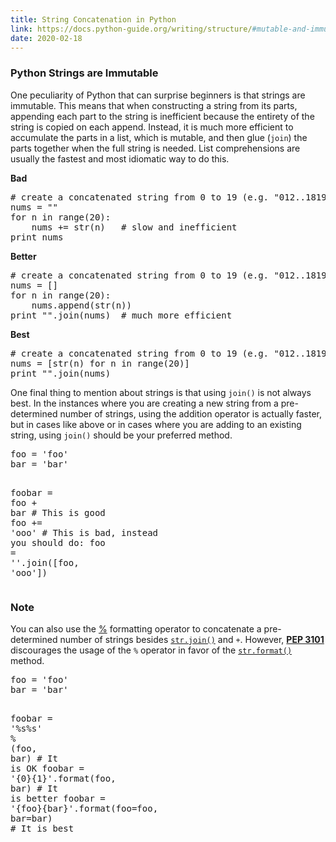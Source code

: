 ```yaml
---
title: String Concatenation in Python
link: https://docs.python-guide.org/writing/structure/#mutable-and-immutable-types
date: 2020-02-18
---
```


<div class="section" id="mutable-and-immutable-types">
<h3>Python Strings are Immutable</h3>
<p>One peculiarity of Python that can surprise beginners is that
strings are immutable. This means that when constructing a string from
its parts, appending each part to the string is inefficient because
the entirety of the string is copied on each append.
Instead, it is much more efficient to accumulate the parts in a list,
which is mutable, and then glue (<code class="docutils literal notranslate"><span class="pre">join</span></code>) the parts together when the
full string is needed. List comprehensions are usually the fastest and
most idiomatic way to do this.</p>
<p><strong>Bad</strong></p>
<div class="highlight-python notranslate"><div class="highlight"><pre><span></span><span class="c1"># create a concatenated string from 0 to 19 (e.g. &quot;012..1819&quot;)</span>
<span class="n">nums</span> <span class="o">=</span> <span class="s2">&quot;&quot;</span>
<span class="k">for</span> <span class="n">n</span> <span class="ow">in</span> <span class="nb">range</span><span class="p">(</span><span class="mi">20</span><span class="p">):</span>
    <span class="n">nums</span> <span class="o">+=</span> <span class="nb">str</span><span class="p">(</span><span class="n">n</span><span class="p">)</span>   <span class="c1"># slow and inefficient</span>
<span class="k">print</span> <span class="n">nums</span>
</pre></div>
</div>
<p><strong>Better</strong></p>
<div class="highlight-python notranslate"><div class="highlight"><pre><span></span><span class="c1"># create a concatenated string from 0 to 19 (e.g. &quot;012..1819&quot;)</span>
<span class="n">nums</span> <span class="o">=</span> <span class="p">[]</span>
<span class="k">for</span> <span class="n">n</span> <span class="ow">in</span> <span class="nb">range</span><span class="p">(</span><span class="mi">20</span><span class="p">):</span>
    <span class="n">nums</span><span class="o">.</span><span class="n">append</span><span class="p">(</span><span class="nb">str</span><span class="p">(</span><span class="n">n</span><span class="p">))</span>
<span class="k">print</span> <span class="s2">&quot;&quot;</span><span class="o">.</span><span class="n">join</span><span class="p">(</span><span class="n">nums</span><span class="p">)</span>  <span class="c1"># much more efficient</span>
</pre></div>
</div>
<p><strong>Best</strong></p>
<div class="highlight-python notranslate"><div class="highlight"><pre><span></span><span class="c1"># create a concatenated string from 0 to 19 (e.g. &quot;012..1819&quot;)</span>
<span class="n">nums</span> <span class="o">=</span> <span class="p">[</span><span class="nb">str</span><span class="p">(</span><span class="n">n</span><span class="p">)</span> <span class="k">for</span> <span class="n">n</span> <span class="ow">in</span> <span class="nb">range</span><span class="p">(</span><span class="mi">20</span><span class="p">)]</span>
<span class="k">print</span> <span class="s2">&quot;&quot;</span><span class="o">.</span><span class="n">join</span><span class="p">(</span><span class="n">nums</span><span class="p">)</span>
</pre></div>
</div>
<p>One final thing to mention about strings is that using <code class="docutils literal notranslate"><span class="pre">join()</span></code> is not always
best. In the instances where you are creating a new string from a pre-determined
number of strings, using the addition operator is actually faster, but in cases
like above or in cases where you are adding to an existing string, using
<code class="docutils literal notranslate"><span class="pre">join()</span></code> should be your preferred method.</p>
<div class="highlight-python notranslate"><div class="highlight"><pre><span></span><span class="n">foo</span> <span class="o">=</span> <span class="s1">&#39;foo&#39;</span>
<span class="n">bar</span> <span class="o">=</span> <span class="s1">&#39;bar&#39;</span>

<span class="n">foobar</span> <span class="o">=</span> <span class="n">foo</span> <span class="o">+</span> <span class="n">bar</span>  <span class="c1"># This is good</span>
<span class="n">foo</span> <span class="o">+=</span> <span class="s1">&#39;ooo&#39;</span>  <span class="c1"># This is bad, instead you should do:</span>
<span class="n">foo</span> <span class="o">=</span> <span class="s1">&#39;&#39;</span><span class="o">.</span><span class="n">join</span><span class="p">([</span><span class="n">foo</span><span class="p">,</span> <span class="s1">&#39;ooo&#39;</span><span class="p">])</span>
</pre></div>
</div>
<div class="admonition note">
<h3 class="first admonition-title">Note</h3>
<p class="last">You can also use the <a class="reference external" href="https://docs.python.org/3/library/string.html#string-formatting" title="(in Python v3.8)"><span class="xref std std-ref">%</span></a> formatting operator
to concatenate a pre-determined number of strings besides <a class="reference external" href="https://docs.python.org/3/library/stdtypes.html#str.join" title="(in Python v3.8)"><code class="xref py py-meth docutils literal notranslate"><span class="pre">str.join()</span></code></a>
and <code class="docutils literal notranslate"><span class="pre">+</span></code>. However, <span class="target" id="index-0"></span><a class="pep reference external" href="https://www.python.org/dev/peps/pep-3101"><strong>PEP 3101</strong></a> discourages the usage of the <code class="docutils literal notranslate"><span class="pre">%</span></code> operator
in favor of the <a class="reference external" href="https://docs.python.org/3/library/stdtypes.html#str.format" title="(in Python v3.8)"><code class="xref py py-meth docutils literal notranslate"><span class="pre">str.format()</span></code></a> method.</p>
</div>
<div class="highlight-python notranslate"><div class="highlight"><pre><span></span><span class="n">foo</span> <span class="o">=</span> <span class="s1">&#39;foo&#39;</span>
<span class="n">bar</span> <span class="o">=</span> <span class="s1">&#39;bar&#39;</span>

<span class="n">foobar</span> <span class="o">=</span> <span class="s1">&#39;</span><span class="si">%s%s</span><span class="s1">&#39;</span> <span class="o">%</span> <span class="p">(</span><span class="n">foo</span><span class="p">,</span> <span class="n">bar</span><span class="p">)</span> <span class="c1"># It is OK</span>
<span class="n">foobar</span> <span class="o">=</span> <span class="s1">&#39;{0}{1}&#39;</span><span class="o">.</span><span class="n">format</span><span class="p">(</span><span class="n">foo</span><span class="p">,</span> <span class="n">bar</span><span class="p">)</span> <span class="c1"># It is better</span>
<span class="n">foobar</span> <span class="o">=</span> <span class="s1">&#39;{foo}{bar}&#39;</span><span class="o">.</span><span class="n">format</span><span class="p">(</span><span class="n">foo</span><span class="o">=</span><span class="n">foo</span><span class="p">,</span> <span class="n">bar</span><span class="o">=</span><span class="n">bar</span><span class="p">)</span> <span class="c1"># It is best</span>
</pre></div>
</div>
</div>
